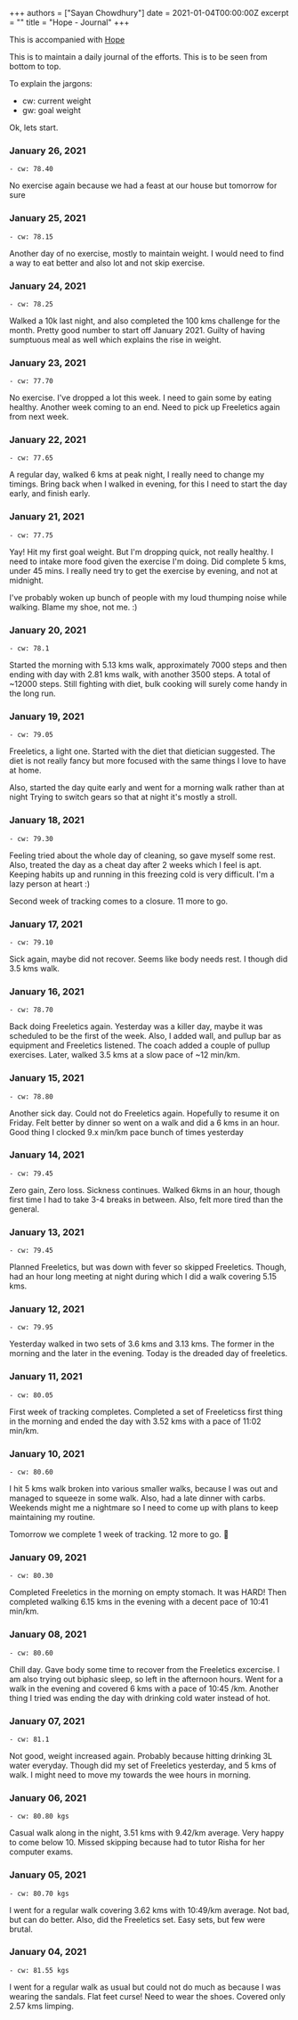 +++
authors = ["Sayan Chowdhury"]
date = 2021-01-04T00:00:00Z
excerpt = ""
title = "Hope - Journal"
+++

This is accompanied with [Hope](/fitness/)

This is to maintain a daily journal of the efforts. This is to be seen from bottom
to top.

To explain the jargons:

- cw: current weight
- gw: goal weight

Ok, lets start.

### January 26, 2021

```
- cw: 78.40
```

No exercise again because we had a feast at our house but tomorrow for sure

### January 25, 2021

```
- cw: 78.15
```

Another day of no exercise, mostly to maintain weight. I would need to find a way
to eat better and also lot and not skip exercise.

### January 24, 2021

```
- cw: 78.25
```

Walked a 10k last night, and also completed the 100 kms challenge for the month.
Pretty good number to start off January 2021. Guilty of having sumptuous meal as
well which explains the rise in weight.

### January 23, 2021

```
- cw: 77.70
```

No exercise. I've dropped a lot this week. I need to gain some by eating healthy.
Another week coming to an end. Need to pick up Freeletics again from next week.

### January 22, 2021

```
- cw: 77.65
```

A regular day, walked 6 kms at peak night, I really need to change my timings.
Bring back when I walked in evening, for this I need to start the day early, and
finish early.

### January 21, 2021

```
- cw: 77.75
```
Yay! Hit my first goal weight. But I'm dropping quick, not really healthy. I need
to intake more food given the exercise I'm doing. Did complete 5 kms, under
45 mins. I really need try to get the exercise by evening, and not at midnight.

I've probably woken up bunch of people with my loud thumping noise while walking.
Blame my shoe, not me. :)

### January 20, 2021

```
- cw: 78.1
```

Started the morning with 5.13 kms walk, approximately 7000 steps and then ending
with day with 2.81 kms walk, with another 3500 steps. A total of ~12000 steps.
Still fighting with diet, bulk cooking will surely come handy in the long run.

### January 19, 2021

```
- cw: 79.05
```

Freeletics, a light one. Started with the diet that dietician suggested. The diet
is not really fancy but more focused with the same things I love to have at home.

Also, started the day quite early and went for a morning walk rather than at night
Trying to switch gears so that at night it's mostly a stroll.

### January 18, 2021

```
- cw: 79.30
```

Feeling tried about the whole day of cleaning, so gave myself some rest. Also,
treated the day as a cheat day after 2 weeks which I feel is apt. Keeping habits
up and running in this freezing cold is very difficult. I'm a lazy person at
heart :)

Second week of tracking comes to a closure. 11 more to go.

### January 17, 2021

```
- cw: 79.10
```

Sick again, maybe did not recover. Seems like body needs rest. I though did 3.5
kms walk.

### January 16, 2021

```
- cw: 78.70
```

Back doing Freeletics again. Yesterday was a killer day, maybe it was scheduled to
be the first of the week. Also, I added wall, and pullup bar as equipment and
Freeletics listened. The coach added a couple of pullup exercises. Later, walked
3.5 kms at a slow pace of ~12 min/km.


### January 15, 2021

```
- cw: 78.80
```

Another sick day. Could not do Freeletics again. Hopefully to resume it on Friday.
Felt better by dinner so went on a walk and did a 6 kms in an hour. Good thing I
clocked 9.x min/km pace bunch of times yesterday

### January 14, 2021

```
- cw: 79.45
```

Zero gain, Zero loss. Sickness continues. Walked 6kms in an hour, though first
time I had to take 3-4 breaks in between. Also, felt more tired than the general.


### January 13, 2021

```
- cw: 79.45
```

Planned Freeletics, but was down with fever so skipped Freeletics. Though, had
an hour long meeting at night during which I did a walk covering 5.15 kms.

### January 12, 2021

```
- cw: 79.95
```

Yesterday walked in two sets of 3.6 kms and 3.13 kms. The former in the morning
and the later in the evening. Today is the dreaded day of freeletics.

### January 11, 2021

```
- cw: 80.05
```

First week of tracking completes. Completed a set of Freeleticss first thing in
the morning and ended the day with 3.52 kms with a pace of 11:02 min/km.

### January 10, 2021

```
- cw: 80.60
```

I hit 5 kms walk broken into various smaller walks, because I was out and managed
to squeeze in some walk. Also, had a late dinner with carbs. Weekends might me a
nightmare so I need to come up with plans to keep maintaining my routine.

Tomorrow we complete 1 week of tracking. 12 more to go. 🤞

### January 09, 2021

```
- cw: 80.30
```
Completed Freeletics in the morning on empty stomach. It was HARD! Then completed
walking 6.15 kms in the evening with a decent pace of 10:41 min/km.

### January 08, 2021

```
- cw: 80.60
```
Chill day. Gave body some time to recover from the Freeletics excercise. I am
also trying out biphasic sleep, so left in the afternoon hours. Went for a walk
in the evening and covered 6 kms with a pace of 10:45 /km. Another thing I tried
was ending the day with drinking cold water instead of hot.

### January 07, 2021

```
- cw: 81.1
```
Not good, weight increased again. Probably because hitting drinking 3L water everyday.
Though did my set of Freeletics yesterday, and 5 kms of walk. I might need to
move my towards the wee hours in morning.

### January 06, 2021

```
- cw: 80.80 kgs
```

Casual walk along in the night, 3.51 kms with 9.42/km average. Very happy to come
below 10. Missed skipping because had to tutor Risha for her computer exams.

### January 05, 2021

```
- cw: 80.70 kgs
```

I went for a regular walk covering 3.62 kms with 10:49/km average. Not bad, but can
do better. Also, did the Freeletics set. Easy sets, but few were brutal.

### January 04, 2021

```
- cw: 81.55 kgs
```

I went for a regular walk as usual but could not do much as because I was wearing
the sandals. Flat feet curse! Need to wear the shoes. Covered only 2.57 kms limping.
